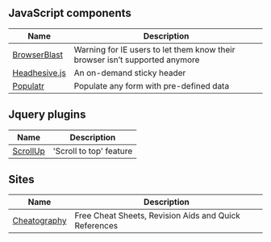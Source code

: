 ## JavaScript components
Name | Description
-|-
[BrowserBlast](https://markgoodyear.com/2013/02/browserblast-2-relaunch/) | Warning for IE users to let them know their browser isn’t supported anymore
[Headhesive.js](https://markgoodyear.com/labs/headhesive/) | An on-demand sticky header
[Populatr](https://markgoodyear.com/labs/populatr/) | Populate any form with pre-defined data


## Jquery plugins
Name | Description
-|-
[ScrollUp](https://markgoodyear.com/labs/scrollup/)|'Scroll to top' feature

## Sites
Name | Description
-|-
[Cheatography](https://cheatography.com/)|Free Cheat Sheets, Revision Aids and Quick References

